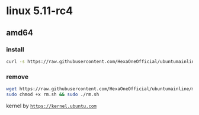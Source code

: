 # linux 5.11-rc4
 
## amd64

### install
```bash
curl -s https://raw.githubusercontent.com/HexaOneOfficial/ubuntumainline/main/catalog/5.11-rc4/amd64RC.sh | sh
``` 
### remove
```bash
wget https://raw.githubusercontent.com/HexaOneOfficial/ubuntumainline/main/catalog/5.11-rc4/rm.sh
sudo chmod +x rm.sh && sudo ./rm.sh
```
 
kernel by [`https://kernel.ubuntu.com`](https://kernel.ubuntu.com/)
